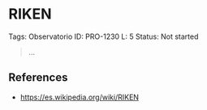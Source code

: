 # RIKEN

Tags: Observatorio
ID: PRO-1230
L: 5
Status: Not started

> …
> 

## References

- https://es.wikipedia.org/wiki/RIKEN